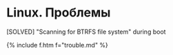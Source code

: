 # Linux. Проблемы

[SOLVED] "Scanning for BTRFS file system" during boot

{% include f.htm f="trouble.md" %}
